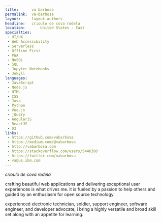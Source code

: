 ```yaml
---
title:      va barbosa
permalink:  va-barbosa
layout:     layout-authors
headline:   crioulo de cova rodela
location:		United States - East
specialties:
 - UI/UX
 - Web Accessibility
 - Serverless
 - Offline First
 - PWA
 - NoSQL
 - SQL
 - Jupyter Notebooks
 - Jekyll
languages:
 - JavaScript
 - Node.js
 - HTML
 - CSS
 - Java
 - Python
 - Vue.js
 - jQuery
 - AngularJS
 - ReactJS
 - D3
links:
 - https://github.com/vabarbosa
 - https://medium.com/@vabarbosa
 - http://vabarbosa.com
 - https://stackoverflow.com/users/5446300
 - https://twitter.com/vabarbosa
 - va@us.ibm.com
---
```



_crioulo de cova rodela_

crafting beautiful web applications and delivering exceptional user experiences is what drives me. it is fueled by a passion to help others and guided by an enthusiasm for open source technology.

experienced electronic technician, soldier, support engineer, software engineer, and developer advocate, i bring a highly versatile and broad skill set along with an appetite for learning.
